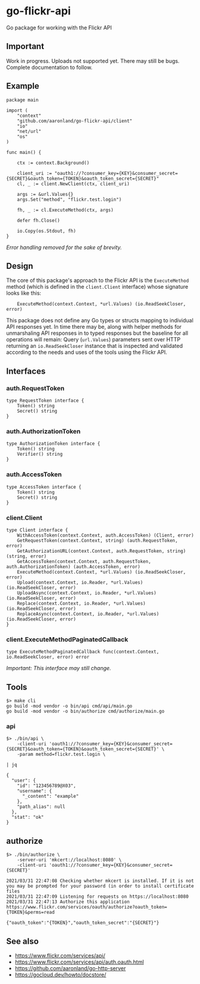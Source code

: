 # go-flickr-api

Go package for working with the Flickr API

## Important

Work in progress. Uploads not supported yet. There may still be bugs. Complete documentation to follow.

## Example

```
package main

import (
	"context"
	"github.com/aaronland/go-flickr-api/client"
	"io"
	"net/url"
	"os"
)

func main() {

	ctx := context.Background()

	client_uri := "oauth1://?consumer_key={KEY}&consumer_secret={SECRET}&oauth_token={TOKEN}&oauth_token_secret={SECRET}"
	cl, _ := client.NewClient(ctx, client_uri)

	args := &url.Values{}
	args.Set("method", "flickr.test.login")

	fh, _ := cl.ExecuteMethod(ctx, args)

	defer fh.Close()
	
	io.Copy(os.Stdout, fh)
}
```

_Error handling removed for the sake of brevity._

## Design

The core of this package's approach to the Flickr API is the `ExecuteMethod` method (which is defined in the `client.Client` interface) whose signature looks like this:

```
	ExecuteMethod(context.Context, *url.Values) (io.ReadSeekCloser, error)
```

This package does not define any Go types or structs mapping to individual API responses yet. In time there may be, along with helper methods for unmarshaling API responses in to typed responses but the baseline for all operations will remain: Query (`url.Values`) parameters sent over HTTP returning an `io.ReadSeekCloser` instance that is inspected and validated according to the needs and uses of the tools using the Flickr API.

## Interfaces

### auth.RequestToken

```
type RequestToken interface {
	Token() string
	Secret() string
}
```

### auth.AuthorizationToken

```
type AuthorizationToken interface {
	Token() string
	Verifier() string
}
```

### auth.AccessToken

```
type AccessToken interface {
	Token() string
	Secret() string
}
```

### client.Client

```
type Client interface {
	WithAccessToken(context.Context, auth.AccessToken) (Client, error)	
	GetRequestToken(context.Context, string) (auth.RequestToken, error)
	GetAuthorizationURL(context.Context, auth.RequestToken, string) (string, error)
	GetAccessToken(context.Context, auth.RequestToken, auth.AuthorizationToken) (auth.AccessToken, error)
	ExecuteMethod(context.Context, *url.Values) (io.ReadSeekCloser, error)
	Upload(context.Context, io.Reader, *url.Values) (io.ReadSeekCloser, error)
	UploadAsync(context.Context, io.Reader, *url.Values) (io.ReadSeekCloser, error)
	Replace(context.Context, io.Reader, *url.Values) (io.ReadSeekCloser, error)
	ReplaceAsync(context.Context, io.Reader, *url.Values) (io.ReadSeekCloser, error)		
}
```

### client.ExecuteMethodPaginatedCallback

```
type ExecuteMethodPaginatedCallback func(context.Context, io.ReadSeekCloser, error) error
```

_Important: This interface may still change._

## Tools

```
$> make cli
go build -mod vendor -o bin/api cmd/api/main.go
go build -mod vendor -o bin/authorize cmd/authorize/main.go
```

### api

```
$> ./bin/api \
	-client-uri 'oauth1://?consumer_key={KEY}&consumer_secret={SECRET}&oauth_token={TOKEN}&oauth_token_secret={SECRET}' \
	-param method=flickr.test.login \

| jq

{
  "user": {
    "id": "123456789@X03",
    "username": {
      "_content": "example"
    },
    "path_alias": null
  },
  "stat": "ok"
}
```

## authorize

```
$> ./bin/authorize \
	-server-uri 'mkcert://localhost:8080' \
	-client-uri 'oauth1://?consumer_key={KEY}&consumer_secret={SECRET}'
	
2021/03/31 22:47:08 Checking whether mkcert is installed. If it is not you may be prompted for your password (in order to install certificate files
2021/03/31 22:47:09 Listening for requests on https://localhost:8080
2021/03/31 22:47:13 Authorize this application https://www.flickr.com/services/oauth/authorize?oauth_token={TOKEN}&perms=read

{"oauth_token":"{TOKEN}","oauth_token_secret":"{SECRET}"}
```

## See also

* https://www.flickr.com/services/api/
* https://www.flickr.com/services/api/auth.oauth.html
* https://github.com/aaronland/go-http-server
* https://gocloud.dev/howto/docstore/